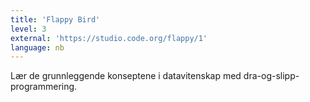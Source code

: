 ```yaml
---
title: 'Flappy Bird'
level: 3
external: 'https://studio.code.org/flappy/1'
language: nb
---
```


Lær de grunnleggende konseptene i datavitenskap med 
dra-og-slipp-programmering.
